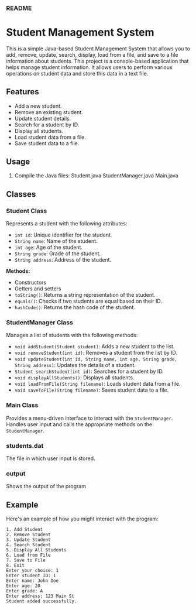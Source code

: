 ### README

# Student Management System

This is a simple Java-based Student Management System that allows you to add, remove, update, search, display, load from a file, and save to a file information about students.
This project is a console-based application that helps manage student information. It allows users to perform various operations on student data and store this data in a text file.

## Features

- Add a new student.
- Remove an existing student.
- Update student details.
- Search for a student by ID.
- Display all students.
- Load student data from a file.
- Save student data to a file.

## Usage
1. Compile the Java files:
   Student.java
   StudentManager.java
   Main.java

## Classes

### Student Class

Represents a student with the following attributes:
- `int id`: Unique identifier for the student.
- `String name`: Name of the student.
- `int age`: Age of the student.
- `String grade`: Grade of the student.
- `String address`: Address of the student.

**Methods:**
- Constructors
- Getters and setters
- `toString()`: Returns a string representation of the student.
- `equals()`: Checks if two students are equal based on their ID.
- `hashCode()`: Returns the hash code of the student.

### StudentManager Class

Manages a list of students with the following methods:
- `void addStudent(Student student)`: Adds a new student to the list.
- `void removeStudent(int id)`: Removes a student from the list by ID.
- `void updateStudent(int id, String name, int age, String grade, String address)`: Updates the details of a student.
- `Student searchStudent(int id)`: Searches for a student by ID.
- `void displayAllStudents()`: Displays all students.
- `void loadFromFile(String filename)`: Loads student data from a file.
- `void saveToFile(String filename)`: Saves student data to a file.

### Main Class

Provides a menu-driven interface to interact with the `StudentManager`. Handles user input and calls the appropriate methods on the `StudentManager`.

### students.dat 
The file in which user input is stored.
### output
Shows the output of the program

## Example

Here's an example of how you might interact with the program:

```plaintext
1. Add Student
2. Remove Student
3. Update Student
4. Search Student
5. Display All Students
6. Load from File
7. Save to File
8. Exit
Enter your choice: 1
Enter student ID: 1
Enter name: John Doe
Enter age: 20
Enter grade: A
Enter address: 123 Main St
Student added successfully.
